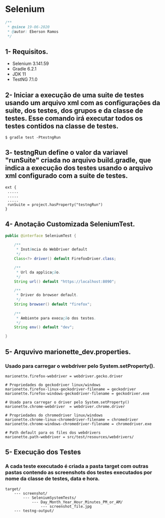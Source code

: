 # Selenium
```java
/**
 * @since 19-06-2020
 * @autor: Eberson Ramos
 */
```
## 1- Requisitos. 
- Selenium 3.141.59
- Gradle 6.2.1
- JDK 11
- TestNG 7.1.0

## 2- Iniciar a execução de uma suite de testes usando um arquivo xml com as configurações da suite, dos testes, dos grupos e da classe de testes. Esse comando irá executar todos os testes contidos na classe de testes.

```
$ gradle test -PtestngRun
```

## 3- testngRun define o valor da variavel "runSuite" criada no arquivo build.gradle, que indica a execução dos testes usando o arquivo xml configurado com a suite de testes.

```
ext {
 .....
 .....
 .....
 runSuite = project.hasProperty("testngRun")
}
```

## 4- Anotação Customizada SeleniumTest.

```java
public @interface SeleniumTest {
    
    /**
     * Instância do WebDriver default
     */
    Class<?> driver() default FirefoxDriver.class;

    /**
     * Url da applicação.
     */    
    String url() default "https://localhost:8090";

    /**
     * Driver do browser default.
     */
    String browser() default "firefox";
   
    /**
     * Ambiente para execução dos testes.
     */ 
    String env() default "dev";

}
```

## 5- Arquvivo marionette_dev.properties.
### Usado para carregar o webdriver pelo System.setProperty().

```properties
marionette.firefox-webdriver = webdriver.gecko.driver

# Propriedades do geckodriver linux/windows
marionette.firefox-linux-geckodriver-filename = geckodriver
marionette.firefox-windows-geckodriver-filename = geckodriver.exe

# Usado para carregar o driver pelo System.setProperty()
marionette.chrome-webdriver  = webdriver.chrome.driver

# Propriedades do chromedriver linux/windows
marionette.chrome-linux-chromedriver-filename = chromedriver
marionette.chrome-windows-chromedriver-filename = chromedriver.exe

# Path default para os files dos webdrivers
marionette.path-webdriver = src/test/resources/webdrivers/
```
## 5- Execução dos Testes
### A cada teste executado é criada a pasta target com outras pastas contendo as screenshots dos testes executados por nome da classe de testes, data e hora.
```
target/
    --- screenshot/
        --- SeleniumSystemTests/
            --- Day_Month_Year_Hour_Minutes_PM_or_AM/
                --- screenshot_file.jpg
    --- testng-output/
```
